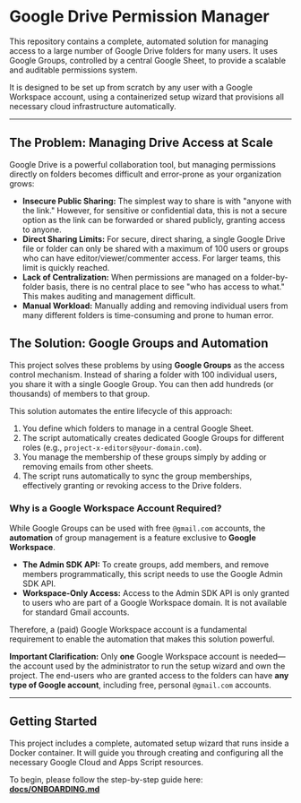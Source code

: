 # Google Drive Permission Manager

This repository contains a complete, automated solution for managing access to a large number of Google Drive folders for many users. It uses Google Groups, controlled by a central Google Sheet, to provide a scalable and auditable permissions system.

It is designed to be set up from scratch by any user with a Google Workspace account, using a containerized setup wizard that provisions all necessary cloud infrastructure automatically.

---

## The Problem: Managing Drive Access at Scale

Google Drive is a powerful collaboration tool, but managing permissions directly on folders becomes difficult and error-prone as your organization grows:

*   **Insecure Public Sharing:** The simplest way to share is with "anyone with the link." However, for sensitive or confidential data, this is not a secure option as the link can be forwarded or shared publicly, granting access to anyone.
*   **Direct Sharing Limits:** For secure, direct sharing, a single Google Drive file or folder can only be shared with a maximum of 100 users or groups who can have editor/viewer/commenter access. For larger teams, this limit is quickly reached.
*   **Lack of Centralization:** When permissions are managed on a folder-by-folder basis, there is no central place to see "who has access to what." This makes auditing and management difficult.
*   **Manual Workload:** Manually adding and removing individual users from many different folders is time-consuming and prone to human error.

## The Solution: Google Groups and Automation

This project solves these problems by using **Google Groups** as the access control mechanism. Instead of sharing a folder with 100 individual users, you share it with a single Google Group. You can then add hundreds (or thousands) of members to that group.

This solution automates the entire lifecycle of this approach:

1.  You define which folders to manage in a central Google Sheet.
2.  The script automatically creates dedicated Google Groups for different roles (e.g., `project-x-editors@your-domain.com`).
3.  You manage the membership of these groups simply by adding or removing emails from other sheets.
4.  The script runs automatically to sync the group memberships, effectively granting or revoking access to the Drive folders.

### Why is a Google Workspace Account Required?

While Google Groups can be used with free `@gmail.com` accounts, the **automation** of group management is a feature exclusive to **Google Workspace**.

*   **The Admin SDK API:** To create groups, add members, and remove members programmatically, this script needs to use the Google Admin SDK API.
*   **Workspace-Only Access:** Access to the Admin SDK API is only granted to users who are part of a Google Workspace domain. It is not available for standard Gmail accounts.

Therefore, a (paid) Google Workspace account is a fundamental requirement to enable the automation that makes this solution powerful.

**Important Clarification:** Only **one** Google Workspace account is needed—the account used by the administrator to run the setup wizard and own the project. The end-users who are granted access to the folders can have **any type of Google account**, including free, personal `@gmail.com` accounts.

---

## Getting Started

This project includes a complete, automated setup wizard that runs inside a Docker container. It will guide you through creating and configuring all the necessary Google Cloud and Apps Script resources.

To begin, please follow the step-by-step guide here: **[docs/ONBOARDING.md](./docs/ONBOARDING.md)**